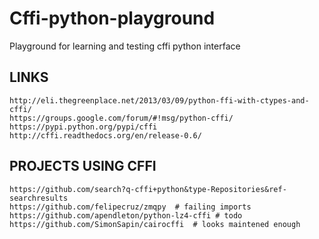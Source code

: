 Cffi-python-playground
======================

Playground for learning and testing cffi python interface

LINKS
-----
    http://eli.thegreenplace.net/2013/03/09/python-ffi-with-ctypes-and-cffi/
    https://groups.google.com/forum/#!msg/python-cffi/
    https://pypi.python.org/pypi/cffi
    http://cffi.readthedocs.org/en/release-0.6/

PROJECTS USING CFFI
-------------------
    https://github.com/search?q-cffi+python&type-Repositories&ref-searchresults
    https://github.com/felipecruz/zmqpy  # failing imports
    https://github.com/apendleton/python-lz4-cffi # todo
    https://github.com/SimonSapin/cairocffi  # looks maintened enough

